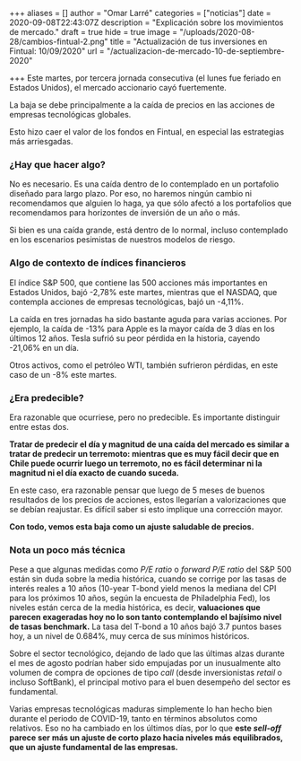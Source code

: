 +++
aliases = []
author = "Omar Larré"
categories = ["noticias"]
date = 2020-09-08T22:43:07Z
description = "Explicación sobre los movimientos de mercado."
draft = true
hide = true
image = "/uploads/2020-08-28/cambios-fintual-2.png"
title = "Actualización de tus inversiones en Fintual: 10/09/2020"
url = "/actualizacion-de-mercado-10-de-septiembre-2020"

+++
Este martes, por tercera jornada consecutiva (el lunes fue feriado en Estados Unidos), el mercado accionario cayó fuertemente.

La baja se debe principalmente a la caída de precios en las acciones de empresas tecnológicas globales.

Esto hizo caer el valor de los fondos en Fintual, en especial las estrategias más arriesgadas.

### ¿Hay que hacer algo?

No es necesario. Es una caída dentro de lo contemplado en un portafolio diseñado para largo plazo. Por eso, no haremos ningún cambio ni recomendamos que alguien lo haga, ya que sólo afectó a los portafolios que recomendamos para horizontes de inversión de un año o más.

Si bien es una caída grande, está dentro de lo normal, incluso contemplado en los escenarios pesimistas de nuestros modelos de riesgo.

### Algo de contexto de índices financieros

El índice S&P 500, que contiene las 500 acciones más importantes en Estados Unidos, bajó -2,78% este martes, mientras que el NASDAQ, que contempla acciones de empresas tecnológicas, bajó un -4,11%.

La caída en tres jornadas ha sido bastante aguda para varias acciones. Por ejemplo, la caída de -13% para Apple es la mayor caída de 3 días en los últimos 12 años. Tesla sufrió su peor pérdida en la historia, cayendo -21,06% en un día.

Otros activos, como el petróleo WTI, también sufrieron pérdidas, en este caso de un -8% este martes.

### ¿Era predecible?

Era razonable que ocurriese, pero no predecible. Es importante distinguir entre estas dos.

**Tratar de predecir el día y magnitud de una caída del mercado es similar a tratar de predecir un terremoto: mientras que es muy fácil decir que en Chile puede ocurrir luego un terremoto, no es fácil determinar ni la magnitud ni el día exacto de cuando suceda.**

En este caso, era razonable pensar que luego de 5 meses de buenos resultados de los precios de acciones, estos llegarían a valorizaciones que se debían reajustar. Es difícil saber si esto implique una corrección mayor.

**Con todo, vemos esta baja como un ajuste saludable de precios.**

### Nota un poco más técnica

Pese a que algunas medidas como _P/E ratio_ o _forward P/E ratio_ del S&P 500 están sin duda sobre la media histórica, cuando se corrige por las tasas de interés reales a 10 años (10-year T-bond yield menos la mediana del CPI para los próximos 10 años, según la encuesta de Philadelphia Fed), los niveles están cerca de la media histórica, es decir, **valuaciones que parecen exageradas hoy no lo son tanto contemplando el bajísimo nivel de tasas benchmark.** La tasa del T-bond a 10 años bajó 3.7 puntos bases hoy, a un nivel de 0.684%, muy cerca de sus mínimos históricos.

Sobre el sector tecnológico, dejando de lado que las últimas alzas durante el mes de agosto podrían haber sido empujadas por un inusualmente alto volumen de compra de opciones de tipo _call_ (desde inversionistas _retail_ o incluso SoftBank), el principal motivo para el buen desempeño del sector es fundamental.

Varias empresas tecnológicas maduras simplemente lo han hecho bien durante el periodo de COVID-19, tanto en términos absolutos como relativos. Eso no ha cambiado en los últimos días, por lo que **este _sell-off_ parece ser más un ajuste de corto plazo hacia niveles más equilibrados, que un ajuste fundamental de las empresas.**